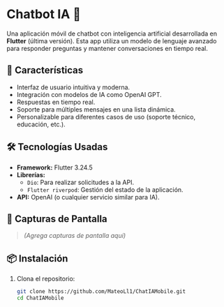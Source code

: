 # Chatbot IA 🤖

Una aplicación móvil de chatbot con inteligencia artificial desarrollada en **Flutter** (última versión). Esta app utiliza un modelo de lenguaje avanzado para responder preguntas y mantener conversaciones en tiempo real.

## 🚀 Características

- Interfaz de usuario intuitiva y moderna.
- Integración con modelos de IA como OpenAI GPT.
- Respuestas en tiempo real.
- Soporte para múltiples mensajes en una lista dinámica.
- Personalizable para diferentes casos de uso (soporte técnico, educación, etc.).

## 🛠️ Tecnologías Usadas

- **Framework:** Flutter 3.24.5
- **Librerías:**
  - `Dio`: Para realizar solicitudes a la API.
  - `Flutter riverpod`: Gestión del estado de la aplicación.
- **API:** OpenAI (o cualquier servicio similar para IA).

## 📱 Capturas de Pantalla

> _(Agrega capturas de pantalla aquí)_

## 📦 Instalación

1. Clona el repositorio:
   ```bash
   git clone https://github.com/MateoLl1/ChatIAMobile.git
   cd ChatIAMobile
   ```
